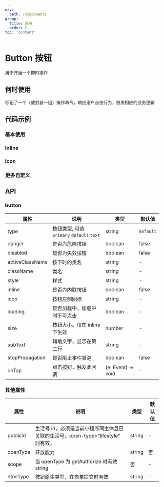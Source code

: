 ```yaml
---
nav:
  path: /components
group:
  title: 通用
  order: 2
toc: 'content'
---
```

# Button 按钮
用于开始一个即时操作

## 何时使用
标记了一个（或封装一组）操作命令，响应用户点击行为，触发相应的业务逻辑
## 代码示例
### 基本使用
<code src='pages/Button/index'></code>

### Inline
<code src='pages/ButtonInline/index'></code>

### Icon
<code src='pages/ButtonIcon/index'></code>

### 更多自定义
<code src='pages/ButtonCustom/index'></code>

## API

### button
| 属性 | 说明 | 类型 | 默认值 |
| -----|-----|-----|-----|
| type | 按钮类型, 可选 `primary` `default` `text`  | string | `default` |
| danger | 是否为危险按钮 | boolean | false |
| disabled | 是否为失效按钮 | boolean | false |
| activeClassName | 按下时的类名 | string | - |
| className | 类名 | string | - |
| style | 样式 | string | - |
| inline | 是否为内联按钮  | boolean | false |
| icon | 按钮左侧图标 | string | - |
| loading | 是否加载中，加载中时不可点击 | boolean | - |
| size | 按钮大小。仅在 inline 下生效  | number | - |
| subText | 辅助文字，显示在第二行 | string | - |
| stopPropagation | 是否阻止事件冒泡 | boolean | false |
| onTap | 点击按钮，触发此回调 | (e: Event) => void  | - |

### 其他属性
| 属性 | 说明 | 类型 | 默认值 |
| -----|-----|-----|-----|
| publicId | 生活号 id，必须是当前小程序同主体且已关联的生活号，open-type="lifestyle" 时有效。| string | - |
| openType | 开放能力 | string | 否 | - |
| scope | 当 openType 为 getAuthorize 时有效string | 否 | - |
| htmlType | 按钮原生类型，在表单提交时有效 | string | - |

